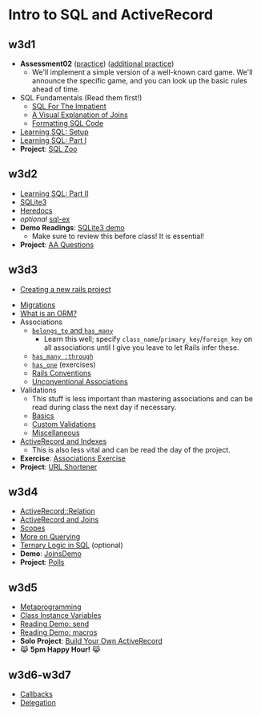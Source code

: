 # Intro to SQL and ActiveRecord

## w3d1

+ **Assessment02** ([practice][assessment-practice]) ([additional practice][assessment-practice2])
    + We'll implement a simple version of a well-known card game. We'll announce
      the specific game, and you can look up the basic rules ahead of time.
+ SQL Fundamentals (Read them first!)
    + [SQL For The Impatient][sql-intro]
    + [A Visual Explanation of Joins][visual-joins]
    + [Formatting SQL Code][sql-formatting]
+ [Learning SQL: Setup][learning-sql-setup]
+ [Learning SQL: Part I][learning-sql-part-i]
+ **Project**: [SQL Zoo][sqlzoo-readme]

[assessment-practice]: http://github.com/appacademy/assessment-prep
[assessment-practice2]: http://github.com/appacademy/assessment-prep

[sql-intro]: ../../sql/readings/sql-intro.md
[visual-joins]: http://www.codinghorror.com/blog/2007/10/a-visual-explanation-of-sql-joins.html
[sql-formatting]: ../../sql/readings/formatting.md

[learning-sql-setup]: ../../sql/readings/setup.md
[learning-sql-part-i]: ../../sql/readings/part-i.md
[sqlzoo-readme]: ../../sql/projects/sqlzoo

## w3d2

+ [Learning SQL: Part II][learning-sql-part-ii]
+ [SQLite3][sqlite3]
+ [Heredocs][heredocs]
+ _optional_ [sql-ex][sql-ex]
+ **Demo Readings**: [SQLite3 demo][sqlite3-demo]
    + Make sure to review this before class! It is essential!
+ **Project**: [AA Questions][aa-questions]

[learning-sql-part-ii]: ../../sql/readings/part-ii.md
[sqlite3]: ../../sql/readings/sqlite3.md
[heredocs]: ../../sql/readings/heredocs.md
[sql-ex]: http://www.sql-ex.ru/

[sqlite3-demo]: ../../sql/demos/sqlite3_demo

[aa-questions]: ../../sql/projects/aa_questions

## w3d3

* [Creating a new rails project][first-rails-project]
+ [Migrations][ar-migrations]
+ [What is an ORM?][ar-orm]
+ Associations
    + [`belongs_to` and `has_many`][belongs-to-has-many]
        * Learn this well; specify
          `class_name`/`primary_key`/`foreign_key` on all associations
          until I give you leave to let Rails infer these.
    + [`has_many :through`][has-many-through]
    + [`has_one`][has-one] (exercises)
    + [Rails Conventions][rails-conventions]
    + [Unconventional Associations][unconventional-associations]
+ Validations
    + This stuff is less important than mastering associations and can
      be read during class the next day if necessary.
    + [Basics][validations]
    + [Custom Validations][custom-validations]
    + [Miscellaneous][validations-misc]
+ [ActiveRecord and Indexes][ar-indexing]
    + This is also less vital and can be read the day of the project.
+ **Exercise**: [Associations Exercise][associations-exercise]
+ **Project**: [URL Shortener][url-shortener]

[first-rails-project]: ../../sql/readings/first-rails-project.md
[ar-migrations]: ../../sql/readings/migrations.md
[ar-orm]: ../../sql/readings/orm.md

[belongs-to-has-many]: ../../sql/readings/belongs-to-has-many.md
[has-many-through]: ../../sql/readings/has-many-through.md
[has-one]: ../../sql/readings/has-one.md
[rails-conventions]: ../../sql/readings/rails-conventions.md
[unconventional-associations]: ../../sql/readings/unconventional-associations.md

[validations]: ../../sql/readings/validations.md
[custom-validations]: ../../sql/readings/custom-validations.md
[validations-misc]: ../../sql/readings/validations-misc.md

[ar-indexing]: ../../sql/readings/indexing.md

[associations-exercise]: ../../sql/projects/associations_exercise
[url-shortener]: ../../sql/projects/url_shortener

## w3d4

+ [ActiveRecord::Relation][relation]
+ [ActiveRecord and Joins][ar-joins]
+ [Scopes][scopes]
+ [More on Querying][querying-ii]
+ [Ternary Logic in SQL][sql-ternary-logic] (optional)
+ **Demo**: [JoinsDemo][joins-demo]
+ **Project**: [Polls][polls-app]

[relation]: ../../sql/readings/relation.md
[ar-joins]: ../../sql/readings/joins.md
[scopes]: ../../sql/readings/scopes.md
[querying-ii]: ../../sql/readings/querying-ii.md
[sql-ternary-logic]: ../../sql/readings/sql-ternary-logic.md

[joins-demo]: ../../sql/demos/joins_demo

[polls-app]: ../../sql/projects/polls_app

## w3d5

+ [Metaprogramming][metaprogramming]
+ [Class Instance Variables][class-instance-variables]
+ [Reading Demo: send][meta-send]
+ [Reading Demo: macros][meta-macros]
+ **Solo Project**: [Build Your Own ActiveRecord][build-your-own-ar]
+ :joy_cat: **5pm Happy Hour!** :joy_cat:

[metaprogramming]: ../../sql/readings/metaprogramming.md
[class-instance-variables]: ../../sql/readings/class-instance-variables.md
[meta-send]: ../../sql/demos/send.rb
[meta-macros]: ../../sql/demos/macros.rb
[build-your-own-ar]: ../../sql/projects/active_record_lite

## w3d6-w3d7

+ [Callbacks][callbacks]
+ [Delegation][delegation]

[callbacks]: ../../sql/readings/callbacks.md
[delegation]: ../../sql/readings/delegation.md
